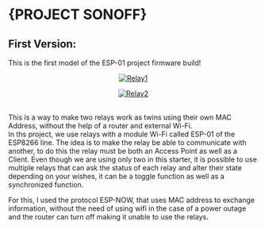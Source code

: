 # {PROJECT SONOFF}

## First Version:

This is the first model of the ESP-01 project firmware build!<br>
<p align="center">
  <a href="Relay1.ino">
    <img src="https://img.shields.io/badge/Relay1-blue" alt="Relay1">
  </a>
</p>
<p align="center">
  <a href="Relay2.ino">
    <img src="https://img.shields.io/badge/Relay2-blue" alt="Relay2">
  </a>
</p><br>
This is a way to make two relays work as twins using their own MAC Address, without the help of a router and external Wi-Fi.<br>
In ths project, we use relays with a module Wi-Fi called ESP-01 of the ESP8266 line. The idea is to make the relay be able to communicate with another, to do this the relay must be both an Access Point as well as a Client. Even though we are using only two in this starter, it is possible to use multiple relays that can ask the status of each relay and alter their state depending on your wishes, it can be a toggle function as well as a synchronized function.<br>

For this, I used the protocol ESP-NOW, that uses MAC address to exchange information, without the need of using wifi in the case of a power outage and the router can turn off making it unable to use the relays.
